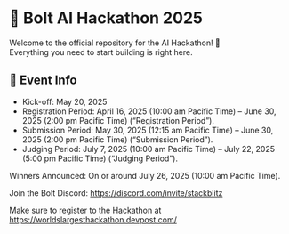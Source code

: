 # 🤖 Bolt AI Hackathon 2025

Welcome to the official repository for the AI Hackathon! 🚀  
Everything you need to start building is right here.

## 📅 Event Info
- Kick-off: May 20, 2025
- Registration Period: April 16, 2025 (10:00 am Pacific Time) – June 30, 2025 (2:00 pm Pacific Time) (“Registration Period”).
- Submission Period: May 30, 2025 (12:15 am Pacific Time) – June 30, 2025 (2:00 pm Pacific Time) (“Submission Period”).
- Judging Period: July 7, 2025 (10:00 am Pacific Time) – July 22, 2025 (5:00 pm Pacific Time) (“Judging Period”).

Winners Announced: On or around July 26, 2025 (10:00 am Pacific Time).

Join the Bolt Discord: https://discord.com/invite/stackblitz

Make sure to register to the Hackathon at https://worldslargesthackathon.devpost.com/
